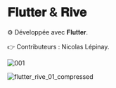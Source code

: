 # 𝐅𝐥𝐮𝐭𝐭𝐞𝐫 & 𝐑𝐢𝐯𝐞

⚙️ Développée avec 𝐅𝐥𝐮𝐭𝐭𝐞𝐫.

👉 Contributeurs : Nicolas Lépinay.

![001](https://user-images.githubusercontent.com/87578863/236517133-9c62a6bb-0481-4b59-9f75-35f42c86f795.PNG)

![flutter_rive_01_compressed](https://user-images.githubusercontent.com/87578863/236517678-0294f1a8-c29a-4f9a-a35f-1d7361623a6f.gif)
